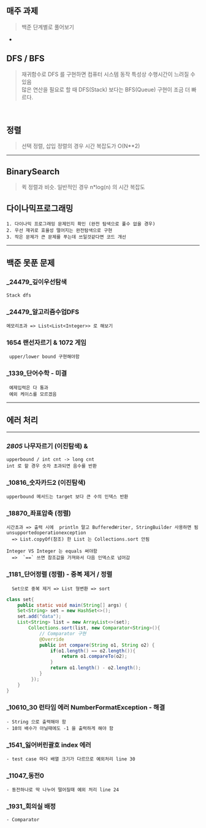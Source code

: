 ##  매주 과제
> 백준  단계별로 풀어보기

-
## DFS / BFS
> 재귀함수로 DFS 를 구현하면 컴퓨터 시스템 동작 특성상 수행시간이 느려질 수 있음 <br/>
> 많은 연산을 필요로 할 때 DFS(Stack) 보다는 BFS(Queue) 구현이 조금 더 빠르다.


<br>

## 정렬
> 선택 정렬, 삽입 정렬의 경우 시간 복잡도가 O(N**2)
<hr/>

## BinarySearch
> 퀵 정렬과 비슷. 일반적인 경우 n*log(n) 의 시간 복잡도
> 

## 다이나믹프로그래밍
    1. 다이나믹 프로그래밍 문제인지 확인 (완전 탐색으로 풀수 없을 경우)
    2. 우선 재귀로 효율성 떨어지는 완전탐색으로 구현
    3. 작은 문제가 큰 문제를 푸는데 쓰일것같다면 코드 개선
    
<hr/>

## 백준 못푼 문제
### _24479_깊이우선탐색
    Stack dfs
### _24479_알고리즘수업DFS
    메모리초과 => List<List<Integer>> 로 해보기

###  1654 랜선자르기 & 1072 게임
     upper/lower bound 구현해야함

### _1339_단어수학 - 미결
     예제입력은 다 통과
     예외 케이스를 모르겠음


<hr/>

##   에러 처리

<hr>

### _2805_ 나무자르기 (이진탐색) &
    upperbound / int cnt -> long cnt
    int 로 할 경우 숫자 초과되면 음수를 반환

### _10816_숫자카드2 (이진탐색)
    upperbound 메서드는 target 보다 큰 수의 인덱스 반환

### _18870_좌표압축 (정렬)
    시간초과 => 출력 시에  println 말고 BufferedWriter, StringBuilder 사용하면 됨
    unsupportedoperationexception
      => List.copyOf(참조) 한 List 는 Collections.sort 안됨

    Integer VS Integer 는 equals 써야함
      =>  `==` 쓰면 참조값을 가져와서 다음 인덱스로 넘어감

### _1181_단어정렬 (정렬) - 중복 제거 / 정렬
      Set으로 중복 제거 => List 형변환 => sort
```java
class set{
    public static void main(String[] args) {
    Set<String> set = new HashSet<>();
    set.add("data");
    List<String> list = new ArrayList<>(set);
        Collections.sort(list, new Comparator<String>(){
            // Comparator 구현
            @Override
            public int compare(String o1, String o2) {
                if(o1.length() == o2.length()){
                    return o1.compareTo(o2);
                }
                return o1.length() - o2.length();
            }
         });
    }
}
```


### _10610_30 런타임 에러 NumberFormatException - 해결
    - String 으로 출력해야 함 
    - 10의 배수가 아닐때에도 -1 을 출력하게 해야 함
### _1541_잃어버린괄호 index 에러
    - test case 마다 배열 크기가 다르므로 예외처리 line 30
### _11047_동전0
    - 동전하나로 딱 나누어 떨어질때 예외 처리 line 24
### _1931_회의실 배정
    - Comparator
